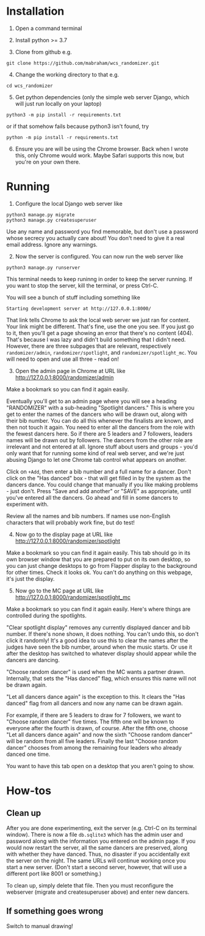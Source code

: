 # Installation

1. Open a command terminal

2. Install python >= 3.7

3. Clone from github e.g.

```
git clone https://github.com/mabraham/wcs_randomizer.git
```

4. Change the working directory to that e.g.

```
cd wcs_randomizer
```

5. Get python dependencies (only the simple web server Django, which will just run locally on your laptop)

```
python3 -m pip install -r requirements.txt
```

or if that somehow fails because python3 isn't found, try

```
python -m pip install -r requirements.txt
```

6. Ensure you are will be using the Chrome browser.
Back when I wrote this, only Chrome would work.
Maybe Safari supports this now, but you're on your own there.

# Running

1. Configure the local Django web server like

```
python3 manage.py migrate
python3 manage.py createsuperuser
```

Use any name and password you find memorable, but don't use a password whose secrecy you actually care about!
You don't need to give it a real email address.
Ignore any warnings.

2. Now the server is configured. You can now run the web server like

```
python3 manage.py runserver
```

This terminal needs to keep runinng in order to keep the server running.
If you want to stop the server, kill the terminal, or press Ctrl-C.

You will see a bunch of stuff including something like

```
Starting development server at http://127.0.0.1:8000/
```

That link tells Chrome to ask the local web server we just ran for content.
Your link might be different.
That's fine, use the one you see.
If you just go to it, then you'll get a page showing an error that there's no content (404).
That's because I was lazy and didn't build something that I didn't need.
However, there are three subpages that are relevant, respectively `randomizer/admin`, `randomizer/spotlight`, and `randomizer/spotlight_mc`.
You will need to open and use all three - read on!

3. Open the admin page in Chrome at URL like http://127.0.0.1:8000/randomizer/admin

Make a bookmark so you can find it again easily.

Eventually you'll get to an admin page where you will see a heading "RANDOMIZER" with a sub-heading "Spotlight dancers."
This is where you get to enter the names of the dancers who will be drawn out, along with their bib number.
You can do all this whenever the finalists are known, and then not touch it again.
You need to enter all the dancers from the role with the fewest dancers here.
So if there are 5 leaders and 7 followers, leaders names will be drawn out by followers.
The dancers from the other role are irrelevant and not entered at all.
Ignore stuff about users and groups - you'd only want that for running some kind of real web server, and we're just abusing Django to let one Chrome tab control what appears on another.

Click on `+Add`, then enter a bib number and a full name for a dancer.
Don't click on the "Has danced" box - that will get filled in by the system as the dancers dance.
You could change that manually if you like making problems - just don't.
Press "Save and add another" or "SAVE" as appropriate, until you've entered all the dancers.
Go ahead and fill in some dancers to experiment with.

Review all the names and bib numbers.
If names use non-English characters that will probably work fine, but do test!

4. Now go to the display page at URL like http://127.0.0.1:8000/randomizer/spotlight

Make a bookmark so you can find it again easily.
This tab should go in its own browser window that you are prepared to put on its own desktop, so you can just change desktops to go from Flapper display to the background for other times.
Check it looks ok.
You can't do anything on this webpage, it's just the display.

5. Now go to the MC page at URL like http://127.0.0.1:8000/randomizer/spotlight_mc

Make a bookmark so you can find it again easily.
Here's where things are controlled during the spotlights.

"Clear spotlight display" removes any currently displayed dancer and bib number.
If there's none shown, it does nothing.
You can't undo this, so don't click it randomly!
It's a good idea to use this to clear the names after the judges have seen the bib number, around when the music starts.
Or use it after the desktop has switched to whatever display should appear while the dancers are dancing.

"Choose random dancer" is used when the MC wants a partner drawn.
Internally, that sets the "Has danced" flag, which ensures this name will not be drawn again.

"Let all dancers dance again" is the exception to this.
It clears the "Has danced" flag from all dancers and now any name can be drawn again.

For example, if there are 5 leaders to draw for 7 followers, we want to "Choose random dancer" five times.
The fifth one will be known to everyone after the fourth is drawn, of course.
After the fifth one, choose "Let all dancers dance again" and now the sixth "Choose random dancer" will be random from all five leaders.
Finally the last "Choose random dancer" chooses from among the remaining four leaders who already danced one time.

You want to have this tab open on a desktop that you aren't going to show.

# How-tos

## Clean up

After you are done experimenting, exit the server (e.g. Ctrl-C on its terminal window).
There is now a file `db.sqlite3` which has the admin user and password along with the information you entered on the admin page.
If you would now restart the server, all the same dancers are preserved, along with whether they have danced.
Thus, no disaster if you accidentally exit the server on the night.
The same URLs will continue working once you start a new server.
(Don't start a second server, however, that will use a different port like 8001 or something.)

To clean up, simply delete that file.
Then you must reconfigure the webserver (migrate and createsuperuser above) and enter new dancers.

## If something goes wrong

Switch to manual drawing!
